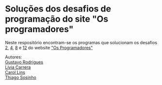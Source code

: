 # Soluções dos desafios de programação do site "Os programadores"

Neste respositório encontram-se os programas que solucionam os desafios [2](https://osprogramadores.com/desafios/d02/), [4](https://osprogramadores.com/desafios/d04/), [8](https://osprogramadores.com/desafios/d08/) e [12](https://osprogramadores.com/desafios/d12/) do website ["Os Programadores"](https://osprogramadores.com/)

Autores: <br>
[Gustavo Rodrigues](https://github.com/hwmanz/) <br>
[Lívia Carrera](https://github.com/Lixipluv) <br>
[Carol Lins](https://github.com/cslins) <br>
[Thiago Sosinho]()